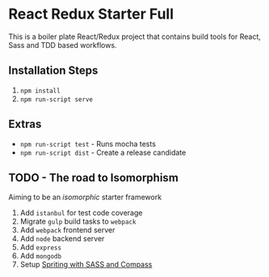 # React Redux Starter Full
This is a boiler plate React/Redux project that contains build tools for React, Sass and TDD based workflows.

## Installation Steps
1. `npm install`
2. `npm run-script serve`

## Extras
* `npm run-script test` - Runs mocha tests
* `npm run-script dist` - Create a release candidate

## TODO - The road to Isomorphism

Aiming to be an *isomorphic* starter framework

1. Add `istanbul` for test code coverage
2. Migrate `gulp` build tasks to `webpack`
3. Add `webpack` frontend server
4. Add `node` backend server
5. Add `express`
6. Add `mongodb`
7. Setup [Spriting with SASS and Compass](http://thesassway.com/intermediate/spriting-with-sass-and-compass "Spriting with Sass and Compass")
